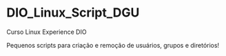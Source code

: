 # DIO_Linux_Script_DGU
Curso Linux Experience DIO

Pequenos scripts para criação e remoção de usuários, grupos e diretórios!
